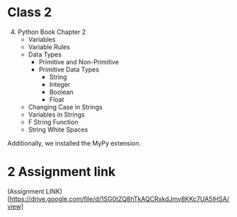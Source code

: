 # Class 2

4. Python Book Chapter 2
   - Variables
   - Variable Rules
   - Data Types
     - Primitive and Non-Primitive
     - Primitive Data Types
       - String
       - Integer
       - Boolean
       - Float
   - Changing Case in Strings
   - Variables in Strings
   - F String Function
   - String White Spaces

Additionally, we installed the MyPy extension.

# 2 Assignment link

(Assignment LINK)[https://drive.google.com/file/d/1SG0tZQ8hTkAQCRxkdJmv8KKc7UA5lHSA/view]
